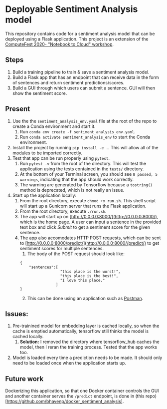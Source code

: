 # Deployable Sentiment Analysis model

This repository contains code for a sentiment analysis model that can be deployed using a Flask application. 
This project is an extension of the [ComputeFest 2020- "Notebook to Cloud" workshop](https://github.com/Harvard-IACS/2020-ComputeFest).

## Steps
1. Build a training pipeline to train & save a sentiment analysis model.
2. Build a Flask app that has an endpoint that can receive data in the form of sentences and return sentiment predictions/scores.
3. Build a GUI through which users can submit a sentence. GUI will then show the sentiment score.

## Present
1. Use the the `sentiment_analysis_env.yaml` file at the root of the repo to create a Conda environment and start it.
	1. Run `conda env create -f sentiment_analysis_env.yaml`.
	2. Run `conda activate sentiment_analysis_env` to start the Conda environment.
2. Install the project by running `pip install -e .`. This will allow all of the modules to be imported correctly.
3. Test that app can be run properly using `pytest`.
	1. Run `pytest -v` from the root of the directory. This will test the application using the tests contained in the `tests/` directory.
	2. At the bottom of your Terminal screen, you should see `8 passed, 5 warnings`, indicating that the app should work correctly.
	3. The warning are generated by Tensorflow because a `tostring()` method is deprecated, which is not really an issue.
4. Start up the application locally:
	1. From the root directory, execute `chmod +x run.sh`. This shell script will start up a Gunicorn server that runs the Flask application.
	2. From the root directory, execute `./run.sh`.
	1. The app will start up on [http://0.0.0.0:8000/](http://0.0.0.0:8000/), which is the home page. A user can input a sentence in the provided text box and click _Submit_ to get a sentiment score for the given sentence.
	2. The app also accomodates HTTP POST requests, which can be sent to [http://0.0.0.0:8000/predict/](http://0.0.0.0:8000//predict/) to get sentiment scores for multiple sentences.
		1. The body of the POST request should look like:
		```
		{
			"sentences":[
						  "this place is the worst!",
            			  "this place is the best!",
            			  "I love this place."
            			]
        }
		```
		2. This can be done using an application such as [Postman](https://www.postman.com/).

## Issues:
1. Pre-trainined model for embedding layer is cached locally, so when the cache is emptied automatically, tensorflow still thinks the model is cached locally.
	1. __Solution:__ I removed the directory where tensorflow_hub caches the model, then I reran the training process. Tested that the app works too.
2. Model is loaded every time a prediction needs to be made. It should only need to be loaded once when the application starts up.

## Future work
Dockerizing this application, so that one Docker container controls the GUI and another container serves the `/predict` endpoint, is done in (this repo)[https://github.com/bhavenp/docker_sentiment_analysis].